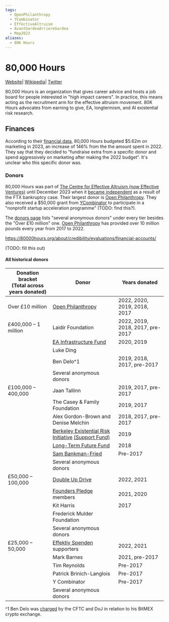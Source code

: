 ```yaml
---
tags:
  - OpenPhilanthropy
  - YCombinator
  - EffectiveAltruism
  - AvantGardeaArriereGardea
  - Map2023
aliases:
  - 80K Hours
---
```

# 80,000 Hours
[Website](https://80000hours.org/)| [Wikipedia](https://en.wikipedia.org/wiki/80,000_Hours)| [Twitter](https://twitter.com/80000Hours)

80,000 Hours is an organization that gives career advice and hosts a job board for people interested in "high impact careers". In practice, this means acting as the recruitment arm for the effective altruism movement. 80K Hours advocates from earning to give, EA, longtermism, and AI existential risk research.

## Finances

According to their [financial data](https://80000hours.org/about/credibility/evaluations/financial-accounts/), 80,000 Hours budgeted $5.62m on marketing in 2023, an increase of 146% from the the amount spent in 2022. They say that they decided to "fundraise extra from a specific donor and spend aggressively on marketing after making the 2022 budget". It's unclear who this specific donor was.

### Donors

80,000 Hours was part of [The Centre for Effective Altruism (now Effective Ventures)](/content/wiki/Cartography/Avant-Gardea%20Arriere-Gardea/CEA) until December 2023 when it [became independent](https://forum.effectivealtruism.org/posts/4ebRNGi3aHWnCw5m8/80-000-hours-spin-out-announcement-and-fundraising-1) as a result of the FTX bankruptcy case. Their largest donor is [Open Philanthropy](Open%20Philanthropy.md). They also received a $50,000 grant from [YCombinator](../../Companies/YCombinator.md) to participate in a "nonprofit startup acceleration programme" (TODO: find this?).

The [donors page](https://80000hours.org/about/donors/) lists "several anonymous donors" under every tier besides the "Over £10 million" one. [Open Philanthropy](Open%20Philanthropy.md) has provided over 10 million pounds every year from 2017 to 2022.

https://80000hours.org/about/credibility/evaluations/financial-accounts/



(TODO: fill this out)

#### All historical donors


| **Donation bracket  <br>(Total across years donated)** | **Donor**                                                                                                   | **Years donated**                |
| ------------------------------------------------------ | ----------------------------------------------------------------------------------------------------------- | -------------------------------- |
| Over £10 million                                       | [Open Philanthropy](https://www.openphilanthropy.org/)                                                      | 2022, 2020, 2019, 2018, 2017     |
| £400,000 – 1 million                                   | Laidir Foundation                                                                                           | 2022, 2019, 2018, 2017, pre-2017 |
|                                                        | [EA Infrastructure Fund](https://funds.effectivealtruism.org/funds/ea-community)                            | 2020, 2019                       |
|                                                        | Luke Ding                                                                                                   |                                  |
|                                                        | Ben Delo^1                                                                                                  | 2019, 2018, 2017, pre-2017       |
|                                                        | Several anonymous donors                                                                                    |                                  |
| £100,000 – 400,000                                     | Jaan Tallinn                                                                                                | 2019, 2017, pre-2017             |
|                                                        | The Casey & Family Foundation                                                                               | 2019, 2017                       |
|                                                        | Alex Gordon-Brown and Denise Melchin                                                                        | 2018, 2017, pre-2017             |
|                                                        | [Berkeley Existential Risk Initiative](https://existence.org/) [(Support Fund)](https://existence.org/bsf/) | 2019                             |
|                                                        | [Long-Term Future Fund](https://funds.effectivealtruism.org/funds/far-future)                               | 2018                             |
|                                                        | [Sam Bankman-Fried](../../People/Sam%20Bankman-Fried.md)                                                    | Pre-2017                         |
|                                                        | Several anonymous donors                                                                                    |                                  |
| £50,000 – 100,000                                      | [Double Up Drive](https://doubleupdrive.org/)                                                               | 2022, 2021                       |
|                                                        | [Founders Pledge](http://founderspledge.com) members                                                        | 2021, 2020                       |
|                                                        | Kit Harris                                                                                                  | 2017                             |
|                                                        | Frederick Mulder Foundation                                                                                 |                                  |
|                                                        | Several anonymous donors                                                                                    |                                  |
| £25,000 – 50,000                                       | [Effektiv Spenden](https://effektiv-spenden.org/) supporters                                                | 2022, 2021                       |
|                                                        | Mark Barnes                                                                                                 | 2021, pre-2017                   |
|                                                        | Tim Reynolds                                                                                                | Pre-2017                         |
|                                                        | Patrick Brinich-Langlois                                                                                    | Pre-2017                         |
|                                                        | Y Combinator                                                                                                | Pre-2017                         |
|                                                        | Several anonymous donors                                                                                    |                                  |


^1 Ben Delo was [charged](https://www.centreforeffectivealtruism.org/operations-update-on-donations) by the CFTC and DoJ in relation to his BitMEX crypto exchange.